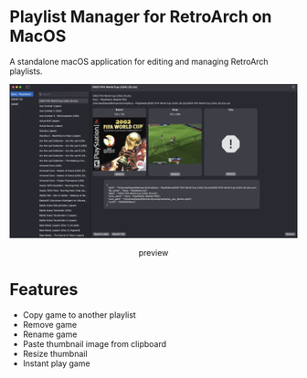 # Playlist Manager for RetroArch on MacOS

A standalone macOS application for editing and managing RetroArch playlists.

<img src="Documents/screen.png">
<p align=center>preview</p>

# Features
- Copy game to another playlist
- Remove game
- Rename game
- Paste thumbnail image from clipboard
- Resize thumbnail
- Instant play game
